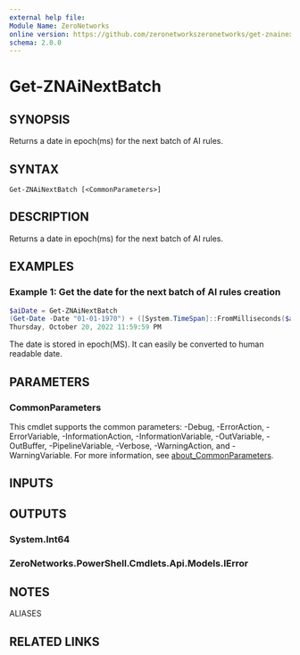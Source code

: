 ```yaml
---
external help file:
Module Name: ZeroNetworks
online version: https://github.com/zeronetworkszeronetworks/get-znainextbatch
schema: 2.0.0
---
```


# Get-ZNAiNextBatch

## SYNOPSIS
Returns a date in epoch(ms) for the next batch of AI rules.

## SYNTAX

```
Get-ZNAiNextBatch [<CommonParameters>]
```

## DESCRIPTION
Returns a date in epoch(ms) for the next batch of AI rules.

## EXAMPLES

### Example 1: Get the date for the next batch of AI rules creation
```powershell
$aiDate = Get-ZNAiNextBatch
(Get-Date -Date "01-01-1970") + ([System.TimeSpan]::FromMilliseconds($ai))
Thursday, October 20, 2022 11:59:59 PM
```

The date is stored in epoch(MS).
It can easily be converted to human readable date.

## PARAMETERS

### CommonParameters
This cmdlet supports the common parameters: -Debug, -ErrorAction, -ErrorVariable, -InformationAction, -InformationVariable, -OutVariable, -OutBuffer, -PipelineVariable, -Verbose, -WarningAction, and -WarningVariable. For more information, see [about_CommonParameters](http://go.microsoft.com/fwlink/?LinkID=113216).

## INPUTS

## OUTPUTS

### System.Int64

### ZeroNetworks.PowerShell.Cmdlets.Api.Models.IError

## NOTES

ALIASES

## RELATED LINKS

